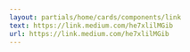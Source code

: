 ```yaml
---
layout: partials/home/cards/components/link
text: https://link.medium.com/he7xlilMGib
url: https://link.medium.com/he7xlilMGib
---
```

